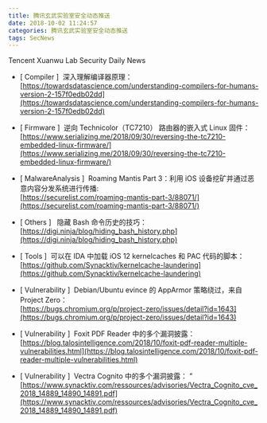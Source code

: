 ```yaml
---
title: 腾讯玄武实验室安全动态推送
date: 2018-10-02 11:24:57
categories: 腾讯玄武实验室安全动态推送
tags: SecNews
---
```


Tencent Xuanwu Lab Security Daily News  
* [ Compiler ]  深入理解编译器原理：   
[https://towardsdatascience.com/understanding-compilers-for-humans-version-2-157f0edb02dd](https://towardsdatascience.com/understanding-compilers-for-humans-version-2-157f0edb02dd)  

* [ Firmware ]  逆向 Technicolor（TC7210） 路由器的嵌入式 Linux 固件：   
[https://www.serializing.me/2018/09/30/reversing-the-tc7210-embedded-linux-firmware/](https://www.serializing.me/2018/09/30/reversing-the-tc7210-embedded-linux-firmware/)  

* [ MalwareAnalysis ]  Roaming Mantis Part 3：利用 iOS 设备挖矿并通过恶意内容分发系统进行传播:   
[https://securelist.com/roaming-mantis-part-3/88071/](https://securelist.com/roaming-mantis-part-3/88071/)  

* [ Others ]   隐藏 Bash 命令历史的技巧：   
[https://digi.ninja/blog/hiding_bash_history.php](https://digi.ninja/blog/hiding_bash_history.php)  

* [ Tools ]  可以在 IDA 中加载 iOS 12 kernelcaches 和 PAC 代码的脚本：   
[https://github.com/Synacktiv/kernelcache-laundering](https://github.com/Synacktiv/kernelcache-laundering)  

* [ Vulnerability ]  Debian/Ubuntu evince 的 AppArmor 策略绕过，来自 Project Zero：   
[https://bugs.chromium.org/p/project-zero/issues/detail?id=1643](https://bugs.chromium.org/p/project-zero/issues/detail?id=1643)  

* [ Vulnerability ]  Foxit PDF Reader 中的多个漏洞披露：   
[https://blog.talosintelligence.com/2018/10/foxit-pdf-reader-multiple-vulnerabilities.html](https://blog.talosintelligence.com/2018/10/foxit-pdf-reader-multiple-vulnerabilities.html)  

* [ Vulnerability ]  Vectra Cognito 中的多个漏洞披露： ”  
[https://www.synacktiv.com/ressources/advisories/Vectra_Cognito_cve_2018_14889_14890_14891.pdf](https://www.synacktiv.com/ressources/advisories/Vectra_Cognito_cve_2018_14889_14890_14891.pdf)  

